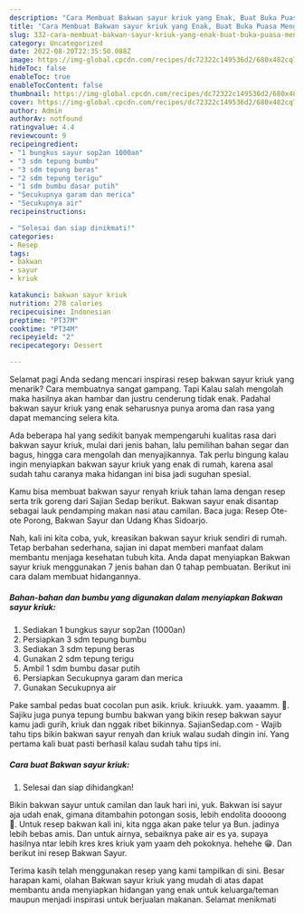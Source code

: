 ```yaml
---
description: "Cara Membuat Bakwan sayur kriuk yang Enak, Buat Buka Puasa Menggugah Selera"
title: "Cara Membuat Bakwan sayur kriuk yang Enak, Buat Buka Puasa Menggugah Selera"
slug: 332-cara-membuat-bakwan-sayur-kriuk-yang-enak-buat-buka-puasa-menggugah-selera
category: Uncategorized
date: 2022-08-20T22:35:50.088Z
image: https://img-global.cpcdn.com/recipes/dc72322c149536d2/680x482cq70/bakwan-sayur-kriuk-foto-resep-utama.jpg
hideToc: false
enableToc: true
enableTocContent: false
thumbnail: https://img-global.cpcdn.com/recipes/dc72322c149536d2/680x482cq70/bakwan-sayur-kriuk-foto-resep-utama.jpg
cover: https://img-global.cpcdn.com/recipes/dc72322c149536d2/680x482cq70/bakwan-sayur-kriuk-foto-resep-utama.jpg
author: Admin
authorAv: notfound
ratingvalue: 4.4
reviewcount: 9
recipeingredient:
- "1 bungkus sayur sop2an 1000an"
- "3 sdm tepung bumbu"
- "3 sdm tepung beras"
- "2 sdm tepung terigu"
- "1 sdm bumbu dasar putih"
- "Secukupnya garam dan merica"
- "Secukupnya air"
recipeinstructions:

- "Selesai dan siap dinikmati!"
categories:
- Resep
tags:
- bakwan
- sayur
- kriuk

katakunci: bakwan sayur kriuk 
nutrition: 278 calories
recipecuisine: Indonesian
preptime: "PT37M"
cooktime: "PT34M"
recipeyield: "2"
recipecategory: Dessert

---
```



Selamat pagi Anda sedang mencari inspirasi resep bakwan sayur kriuk yang menarik? Cara membuatnya sangat gampang. Tapi Kalau salah mengolah maka hasilnya akan hambar dan justru cenderung tidak enak. Padahal bakwan sayur kriuk yang enak seharusnya punya aroma dan rasa yang dapat memancing selera kita.


Ada beberapa hal yang sedikit banyak mempengaruhi kualitas rasa dari bakwan sayur kriuk, mulai dari jenis bahan, lalu pemilihan bahan segar dan bagus, hingga cara mengolah dan menyajikannya. Tak perlu bingung kalau ingin menyiapkan bakwan sayur kriuk yang enak di rumah, karena asal sudah tahu caranya maka hidangan ini bisa jadi suguhan spesial.

Kamu bisa membuat bakwan sayur renyah kriuk tahan lama dengan resep serta trik goreng dari Sajian Sedap berikut. Bakwan sayur enak disantap sebagai lauk pendamping makan nasi atau camilan. Baca juga: Resep Ote-ote Porong, Bakwan Sayur dan Udang Khas Sidoarjo.


Nah, kali ini kita coba, yuk, kreasikan bakwan sayur kriuk sendiri di rumah. Tetap berbahan sederhana, sajian ini dapat memberi manfaat dalam membantu menjaga kesehatan tubuh kita. Anda dapat menyiapkan Bakwan sayur kriuk menggunakan 7 jenis bahan dan 0 tahap pembuatan. Berikut ini cara dalam membuat hidangannya.

<!--inarticleads1-->

##### Bahan-bahan dan bumbu yang digunakan dalam menyiapkan Bakwan sayur kriuk:

1. Sediakan 1 bungkus sayur sop2an (1000an)
1. Persiapkan 3 sdm tepung bumbu
1. Sediakan 3 sdm tepung beras
1. Gunakan 2 sdm tepung terigu
1. Ambil 1 sdm bumbu dasar putih
1. Persiapkan Secukupnya garam dan merica
1. Gunakan Secukupnya air


Pake sambal pedas buat cocolan pun asik. kriuk. kriuukk. yam. yaaamm. 🤤. Sajiku juga punya tepung bumbu bakwan yang bikin resep bakwan sayur kamu jadi gurih, kriuk dan nggak ribet bikinnya. SajianSedap.com - Wajib tahu tips bikin bakwan sayur renyah dan kriuk walau sudah dingin ini. Yang pertama kali buat pasti berhasil kalau sudah tahu tips ini. 

<!--inarticleads2-->

##### Cara buat Bakwan sayur kriuk:


1. Selesai dan siap dihidangkan!

Bikin bakwan sayur untuk camilan dan lauk hari ini, yuk. Bakwan isi sayur aja udah enak, gimana ditambahin potongan sosis, lebih endolita doooong 🤤. Untuk resep bakwan kali ini, kita ngga akan pake telur ya Bun. jadinya lebih bebas amis. Dan untuk airnya, sebaiknya pake air es ya. supaya hasilnya ntar lebih kres kres kriuk yam yaam deh pokoknya. hehehe 😁. Dan berikut ini resep Bakwan Sayur. 

Terima kasih telah menggunakan resep yang kami tampilkan di sini. Besar harapan kami, olahan Bakwan sayur kriuk yang mudah di atas dapat membantu anda menyiapkan hidangan yang enak untuk keluarga/teman maupun menjadi inspirasi untuk berjualan makanan. Selamat menikmati
